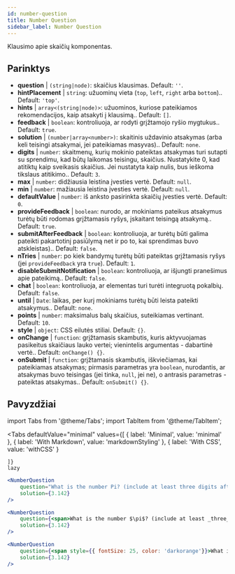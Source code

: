 ```yaml
---
id: number-question 
title: Number Question
sidebar_label: Number Question
---
```


Klausimo apie skaičių komponentas.

## Parinktys

* __question__ | `(string|node)`: skaičius klausimas. Default: `''`.
* __hintPlacement__ | `string`: užuominų vieta (`top`, `left`, `right` arba `bottom`).. Default: `'top'`.
* __hints__ | `array<(string|node)>`: užuominos, kuriose pateikiamos rekomendacijos, kaip atsakyti į klausimą.. Default: `[]`.
* __feedback__ | `boolean`: kontroliuoja, ar rodyti grįžtamojo ryšio mygtukus.. Default: `true`.
* __solution__ | `(number|array<number>)`: skaitinis uždavinio atsakymas (arba keli teisingi atsakymai, jei pateikiamas masyvas).. Default: `none`.
* __digits__ | `number`: skaitmenų, kurių mokinio pateiktas atsakymas turi sutapti su sprendimu, kad būtų laikomas teisingu, skaičius. Nustatykite 0, kad atitiktų kaip sveikasis skaičius. Jei nustatyta kaip nulis, bus ieškoma tikslaus atitikimo.. Default: `3`.
* __max__ | `number`: didžiausia leistina įvesties vertė. Default: `null`.
* __min__ | `number`: mažiausia leistina įvesties vertė. Default: `null`.
* __defaultValue__ | `number`: iš anksto pasirinkta skaičių įvesties vertė. Default: `0`.
* __provideFeedback__ | `boolean`: nurodo, ar mokiniams pateikus atsakymus turėtų būti rodomas grįžtamasis ryšys, įskaitant teisingą atsakymą.. Default: `true`.
* __submitAfterFeedback__ | `boolean`: kontroliuoja, ar turėtų būti galima pateikti pakartotinį pasiūlymą net ir po to, kai sprendimas buvo atskleistas).. Default: `false`.
* __nTries__ | `number`: po kiek bandymų turėtų būti pateiktas grįžtamasis ryšys (jei `provideFeedback` yra `true`). Default: `1`.
* __disableSubmitNotification__ | `boolean`: kontroliuoja, ar išjungti pranešimus apie pateikimą.. Default: `false`.
* __chat__ | `boolean`: kontroliuoja, ar elementas turi turėti integruotą pokalbių. Default: `false`.
* __until__ | `Date`: laikas, per kurį mokiniams turėtų būti leista pateikti atsakymus.. Default: `none`.
* __points__ | `number`: maksimalus balų skaičius, suteikiamas vertinant. Default: `10`.
* __style__ | `object`: CSS eilutės stiliai. Default: `{}`.
* __onChange__ | `function`: grįžtamasis skambutis, kuris aktyvuojamas pasikeitus skaičiaus lauko vertei; vienintelis argumentas - dabartinė vertė.. Default: `onChange() {}`.
* __onSubmit__ | `function`: grįžtamasis skambutis, iškviečiamas, kai pateikiamas atsakymas; pirmasis parametras yra `boolean`, nurodantis, ar atsakymas buvo teisingas (jei tinka, `null`, jei ne), o antrasis parametras - pateiktas atsakymas.. Default: `onSubmit() {}`.


## Pavyzdžiai

import Tabs from '@theme/Tabs';
import TabItem from '@theme/TabItem';

<Tabs
    defaultValue="minimal"
    values={[
        { label: 'Minimal', value: 'minimal' },
        { label: 'With Markdown', value: 'markdownStyling' },
        { label: 'With CSS', value: 'withCSS' }
        
    ]}
    lazy
>

<TabItem value="minimal">

```jsx live
<NumberQuestion
    question="What is the number Pi? (include at least three digits after the decimal point)"
    solution={3.142}
/>
```
</TabItem>

<TabItem value="markdownStyling">

```jsx live
<NumberQuestion
    question={<span>What is the number $\pi$? (include at least _three_ digits after the decimal point)</span>}
    solution={3.142}
/>
```
</TabItem>

<TabItem value="withCSS">

```jsx live
<NumberQuestion
    question={<span style={{ fontSize: 25, color: 'darkorange'}}>What is the number PI - three digits after the period</span>}
    solution={3.142}
/>
```
</TabItem>

</Tabs>
